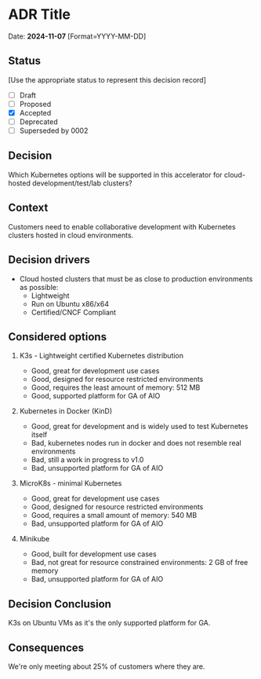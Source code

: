 # ADR Title

Date: **2024-11-07** [Format=YYYY-MM-DD]

## Status

[Use the appropriate status to represent this decision record]

- [ ] Draft
- [ ] Proposed
- [x] Accepted
- [ ] Deprecated
- [ ] Superseded by 0002

## Decision

Which Kubernetes options will be supported in this accelerator for cloud-hosted development/test/lab clusters?

## Context

Customers need to enable collaborative development with Kubernetes clusters hosted in cloud environments.

## Decision drivers

- Cloud hosted clusters that must be as close to production environments as possible:
  - Lightweight
  - Run on Ubuntu x86/x64 
  - Certified/CNCF Compliant

## Considered options

1. K3s - Lightweight certified Kubernetes distribution
    - Good, great for development use cases
    - Good, designed for resource restricted environments 
    - Good, requires the least amount of memory: 512 MB
    - Good, supported platform for GA of AIO

1. Kubernetes in Docker (KinD)
    - Good, great for development and is widely used to test Kubernetes itself
    - Bad, kubernetes nodes run in docker and does not resemble real environments
    - Bad, still a work in progress to v1.0
    - Bad, unsupported platform for GA of AIO

1. MicroK8s - minimal Kubernetes
    - Good, great for development use cases
    - Good, designed for resource restricted environments
    - Good, requires a small amount of memory: 540 MB
    - Bad, unsupported platform for GA of AIO

1. Minikube  
    - Good, built for development use cases
    - Bad, not great for resource constrained environments: 2 GB of free memory
    - Bad, unsupported platform for GA of AIO

## Decision Conclusion

K3s on Ubuntu VMs as it's the only supported platform for GA.

## Consequences

We're only meeting about 25% of customers where they are. 
